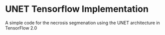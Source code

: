 # UNET Tensorflow Implementation

A simple code for the necrosis segmenation using the UNET architecture in TensorFlow 2.0
